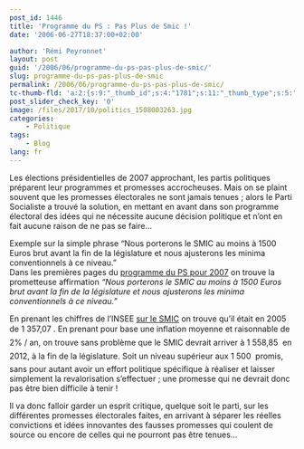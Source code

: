```yaml
---
post_id: 1446
title: 'Programme du PS : Pas Plus de Smic !'
date: '2006-06-27T18:37:00+02:00'

author: 'Rémi Peyronnet'
layout: post
guid: '/2006/06/programme-du-ps-pas-plus-de-smic/'
slug: programme-du-ps-pas-plus-de-smic
permalink: /2006/06/programme-du-ps-pas-plus-de-smic/
tc-thumb-fld: 'a:2:{s:9:"_thumb_id";s:4:"1781";s:11:"_thumb_type";s:5:"thumb";}'
post_slider_check_key: '0'
image: /files/2017/10/politics_1508003263.jpg
categories:
    - Politique
tags:
    - Blog
lang: fr
---
```


Les élections présidentielles de 2007 approchant, les partis politiques préparent leur programmes et promesses accrocheuses. Mais on se plaint souvent que les promesses électorales ne sont jamais tenues ; alors le Parti Socialiste a trouvé la solution, en mettant en avant dans son programme électoral des idées qui ne nécessite aucune décision politique et n’ont en fait aucune raison de ne pas se faire…

Exemple sur la simple phrase “Nous porterons le SMIC au moins à 1500 Euros brut avant la fin de la législature et nous ajusterons les minima conventionnels à ce niveau.”  
Dans les premières pages du [programme du PS pour 2007](http://www.parti-socialiste.fr/tiki-download_file.php?fileId=187) on trouve la prometteuse affirmation *“Nous porterons le SMIC au moins à 1500 Euros brut avant la fin de la législature et nous ajusterons les minima conventionnels à ce niveau.”*

En prenant les chiffres de l’INSEE [sur le SMIC](http://www.insee.fr/fr/indicateur/smic.htm) on trouve qu’il était en 2005 de 1 357,07 &#128;. En prenant pour base une inflation moyenne et raisonnable de 2% / an, on trouve sans problème que le SMIC devrait arriver à 1 558,85 &#128; en 2012, à la fin de la législature. Soit un niveau supérieur aux 1 500 &#128; promis, sans pour autant avoir un effort politique spécifique à réaliser et laisser simplement la revalorisation s’effectuer ; une promesse qui ne devrait donc pas être bien difficile à tenir !

Il va donc falloir garder un esprit critique, quelque soit le parti, sur les différentes promesses électorales faites, en arrivant à séparer les réelles convictions et idées innovantes des fausses promesses qui coulent de source ou encore de celles qui ne pourront pas être tenues…